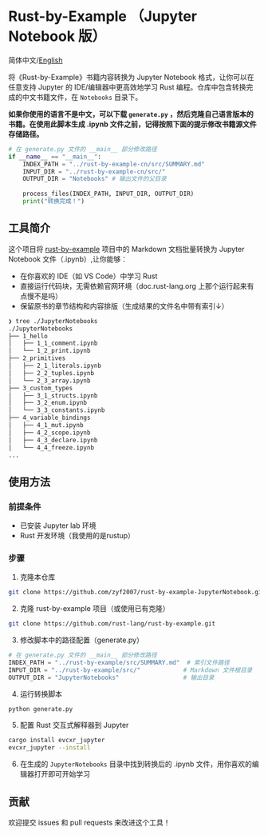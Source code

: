 # Rust-by-Example （Jupyter Notebook 版）
简体中文/[English](README-EN.md)

将《Rust-by-Example》书籍内容转换为 Jupyter Notebook 格式，让你可以在任意支持 Jupyter 的 IDE/编辑器中更高效地学习 Rust 编程。仓库中包含转换完成的中文书籍文件，在 `Notebooks` 目录下。  

**如果你使用的语言不是中文，可以下载 `generate.py` ，然后克隆自己语言版本的书籍。在使用此脚本生成 .ipynb 文件之前，记得按照下面的提示修改书籍源文件存储路径。**
```python
# 在 generate.py 文件的 __main__ 部分修改路径
if __name__ == "__main__":
    INDEX_PATH = "../rust-by-example-cn/src/SUMMARY.md"
    INPUT_DIR = "../rust-by-example-cn/src/"
    OUTPUT_DIR = "Notebooks" # 输出文件的父目录
    
    process_files(INDEX_PATH, INPUT_DIR, OUTPUT_DIR)
    print("转换完成！")
```
## 工具简介

这个项目将 [rust-by-example](https://github.com/rust-lang/rust-by-example) 项目中的 Markdown 文档批量转换为 Jupyter Notebook 文件（.ipynb）,让你能够：

- 在你喜欢的 IDE（如 VS Code）中学习 Rust
- 直接运行代码块，无需依赖官网环境（doc.rust-lang.org 上那个运行起来有点慢不是吗）
- 保留原书的章节结构和内容排版（生成结果的文件名中带有索引↓）

```bash
❯ tree ./JupyterNotebooks
./JupyterNotebooks
├── 1_hello
│   ├── 1_1_comment.ipynb
│   └── 1_2_print.ipynb
├── 2_primitives
│   ├── 2_1_literals.ipynb
│   ├── 2_2_tuples.ipynb
│   └── 2_3_array.ipynb
├── 3_custom_types
│   ├── 3_1_structs.ipynb
│   ├── 3_2_enum.ipynb
│   └── 3_3_constants.ipynb
├── 4_variable_bindings
│   ├── 4_1_mut.ipynb
│   ├── 4_2_scope.ipynb
│   ├── 4_3_declare.ipynb
│   └── 4_4_freeze.ipynb
...
```


## 使用方法

### 前提条件

- 已安装 Jupyter lab 环境
- Rust 开发环境（我使用的是rustup）

### 步骤

1. 克隆本仓库

```bash
git clone https://github.com/zyf2007/rust-by-example-JupyterNotebook.git
```

2. 克隆 rust-by-example 项目（或使用已有克隆）

```bash
git clone https://github.com/rust-lang/rust-by-example.git
```

3. 修改脚本中的路径配置（generate.py）

```python
# 在 generate.py 文件的 __main__ 部分修改路径
INDEX_PATH = "../rust-by-example/src/SUMMARY.md"  # 索引文件路径
INPUT_DIR = "../rust-by-example/src/"            # Markdown 文件根目录
OUTPUT_DIR = "JupyterNotebooks"                  # 输出目录
```

4. 运行转换脚本

```bash
python generate.py
```
5. 配置 Rust 交互式解释器到 Jupyter
```bash
cargo install evcxr_jupyter
evcxr_jupyter --install
```
6. 在生成的 `JupyterNotebooks` 目录中找到转换后的 .ipynb 文件，用你喜欢的编辑器打开即可开始学习



## 贡献

欢迎提交 issues 和 pull requests 来改进这个工具！

